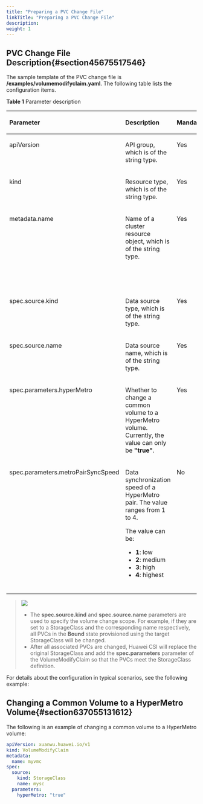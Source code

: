 ```yaml
---
title: "Preparing a PVC Change File"
linkTitle: "Preparing a PVC Change File"
description: 
weight: 1
---
```


## PVC Change File Description{#section45675517546}

The sample template of the PVC change file is  **/examples/volumemodifyclaim.yaml**. The following table lists the configuration items.

**Table  1**  Parameter description

<a name="table882408155517"></a>
<table><thead align="left"><tr id="row1882418105518"><th class="cellrowborder" valign="top" width="16%" id="mcps1.2.6.1.1"><p id="p282412815559"><a name="p282412815559"></a><a name="p282412815559"></a>Parameter</p>
</th>
<th class="cellrowborder" valign="top" width="23%" id="mcps1.2.6.1.2"><p id="p1682410825515"><a name="p1682410825515"></a><a name="p1682410825515"></a>Description</p>
</th>
<th class="cellrowborder" valign="top" width="16%" id="mcps1.2.6.1.3"><p id="p17824188185518"><a name="p17824188185518"></a><a name="p17824188185518"></a>Mandatory</p>
</th>
<th class="cellrowborder" valign="top" width="17%" id="mcps1.2.6.1.4"><p id="p16824148195513"><a name="p16824148195513"></a><a name="p16824148195513"></a>Default Value</p>
</th>
<th class="cellrowborder" valign="top" width="28.000000000000004%" id="mcps1.2.6.1.5"><p id="p98241783553"><a name="p98241783553"></a><a name="p98241783553"></a>Remarks</p>
</th>
</tr>
</thead>
<tbody><tr id="row282438175514"><td class="cellrowborder" valign="top" width="16%" headers="mcps1.2.6.1.1 "><p id="p38247819556"><a name="p38247819556"></a><a name="p38247819556"></a>apiVersion</p>
</td>
<td class="cellrowborder" valign="top" width="23%" headers="mcps1.2.6.1.2 "><p id="en-us_topic_0000001541071762_p0896194484915"><a name="en-us_topic_0000001541071762_p0896194484915"></a><a name="en-us_topic_0000001541071762_p0896194484915"></a>API group, which is of the string type.</p>
</td>
<td class="cellrowborder" valign="top" width="16%" headers="mcps1.2.6.1.3 "><p id="p8824178125515"><a name="p8824178125515"></a><a name="p8824178125515"></a>Yes</p>
</td>
<td class="cellrowborder" valign="top" width="17%" headers="mcps1.2.6.1.4 "><p id="p138247865515"><a name="p138247865515"></a><a name="p138247865515"></a>xuanwu.huawei.io/v1</p>
</td>
<td class="cellrowborder" valign="top" width="28.000000000000004%" headers="mcps1.2.6.1.5 "><p id="p982408115517"><a name="p982408115517"></a><a name="p982408115517"></a>The value is fixed at <strong id="b4705121514462"><a name="b4705121514462"></a><a name="b4705121514462"></a>xuanwu.huawei.io/v1</strong>.</p>
</td>
</tr>
<tr id="row158241788556"><td class="cellrowborder" valign="top" width="16%" headers="mcps1.2.6.1.1 "><p id="p1382416825518"><a name="p1382416825518"></a><a name="p1382416825518"></a>kind</p>
</td>
<td class="cellrowborder" valign="top" width="23%" headers="mcps1.2.6.1.2 "><p id="p782438195513"><a name="p782438195513"></a><a name="p782438195513"></a>Resource type, which is of the string type.</p>
</td>
<td class="cellrowborder" valign="top" width="16%" headers="mcps1.2.6.1.3 "><p id="p88244814556"><a name="p88244814556"></a><a name="p88244814556"></a>Yes</p>
</td>
<td class="cellrowborder" valign="top" width="17%" headers="mcps1.2.6.1.4 "><p id="p1782413819554"><a name="p1782413819554"></a><a name="p1782413819554"></a>VolumeModifyClaim</p>
</td>
<td class="cellrowborder" valign="top" width="28.000000000000004%" headers="mcps1.2.6.1.5 "><p id="p12824198115512"><a name="p12824198115512"></a><a name="p12824198115512"></a>The value is fixed at <strong id="b17554182420471"><a name="b17554182420471"></a><a name="b17554182420471"></a>VolumeModifyClaim</strong>.</p>
</td>
</tr>
<tr id="row7824198185511"><td class="cellrowborder" valign="top" width="16%" headers="mcps1.2.6.1.1 "><p id="p1182488115510"><a name="p1182488115510"></a><a name="p1182488115510"></a>metadata.name</p>
</td>
<td class="cellrowborder" valign="top" width="23%" headers="mcps1.2.6.1.2 "><p id="p188241387558"><a name="p188241387558"></a><a name="p188241387558"></a>Name of a cluster resource object, which is of the string type.</p>
</td>
<td class="cellrowborder" valign="top" width="16%" headers="mcps1.2.6.1.3 "><p id="p5824684559"><a name="p5824684559"></a><a name="p5824684559"></a>Yes</p>
</td>
<td class="cellrowborder" valign="top" width="17%" headers="mcps1.2.6.1.4 "><p id="p1782413895514"><a name="p1782413895514"></a><a name="p1782413895514"></a>-</p>
</td>
<td class="cellrowborder" valign="top" width="28.000000000000004%" headers="mcps1.2.6.1.5 "><p id="p1482417805520"><a name="p1482417805520"></a><a name="p1482417805520"></a>The name must comply with the naming rules of a <a href="https://kubernetes.io/docs/concepts/overview/working-with-objects/names/#dns-subdomain-names" target="_blank" rel="noopener noreferrer">DNS subdomain name</a>. The value can contain a maximum of 63 characters, including digits, lowercase letters, hyphens (-), and periods (.). It must start and end with a lowercase letter or digit.</p>
</td>
</tr>
<tr id="row1482498135514"><td class="cellrowborder" valign="top" width="16%" headers="mcps1.2.6.1.1 "><p id="p18241589552"><a name="p18241589552"></a><a name="p18241589552"></a>spec.source.kind</p>
</td>
<td class="cellrowborder" valign="top" width="23%" headers="mcps1.2.6.1.2 "><p id="p13824158195519"><a name="p13824158195519"></a><a name="p13824158195519"></a>Data source type, which is of the string type.</p>
</td>
<td class="cellrowborder" valign="top" width="16%" headers="mcps1.2.6.1.3 "><p id="p1082428125517"><a name="p1082428125517"></a><a name="p1082428125517"></a>Yes</p>
</td>
<td class="cellrowborder" valign="top" width="17%" headers="mcps1.2.6.1.4 "><p id="p982420825510"><a name="p982420825510"></a><a name="p982420825510"></a>StorageClass</p>
</td>
<td class="cellrowborder" valign="top" width="28.000000000000004%" headers="mcps1.2.6.1.5 "><p id="p138240835517"><a name="p138240835517"></a><a name="p138240835517"></a>This parameter can only be set to <strong id="b435383819547"><a name="b435383819547"></a><a name="b435383819547"></a>StorageClass</strong>.</p>
</td>
</tr>
<tr id="row1580118248311"><td class="cellrowborder" valign="top" width="16%" headers="mcps1.2.6.1.1 "><p id="p48021124438"><a name="p48021124438"></a><a name="p48021124438"></a>spec.source.name</p>
</td>
<td class="cellrowborder" valign="top" width="23%" headers="mcps1.2.6.1.2 "><p id="p68021524930"><a name="p68021524930"></a><a name="p68021524930"></a>Data source name, which is of the string type.</p>
</td>
<td class="cellrowborder" valign="top" width="16%" headers="mcps1.2.6.1.3 "><p id="p480210241835"><a name="p480210241835"></a><a name="p480210241835"></a>Yes</p>
</td>
<td class="cellrowborder" valign="top" width="17%" headers="mcps1.2.6.1.4 "><p id="p980213243314"><a name="p980213243314"></a><a name="p980213243314"></a>-</p>
</td>
<td class="cellrowborder" valign="top" width="28.000000000000004%" headers="mcps1.2.6.1.5 "><p id="p1380282420314"><a name="p1380282420314"></a><a name="p1380282420314"></a>Only a StorageClass name can be configured.</p>
</td>
</tr>
<tr id="row19555112614317"><td class="cellrowborder" valign="top" width="16%" headers="mcps1.2.6.1.1 "><p id="p0555826131"><a name="p0555826131"></a><a name="p0555826131"></a>spec.parameters.hyperMetro</p>
</td>
<td class="cellrowborder" valign="top" width="23%" headers="mcps1.2.6.1.2 "><p id="p145556261430"><a name="p145556261430"></a><a name="p145556261430"></a>Whether to change a common volume to a HyperMetro volume. Currently, the value can only be <strong id="b8301192215559"><a name="b8301192215559"></a><a name="b8301192215559"></a>"true"</strong>.</p>
</td>
<td class="cellrowborder" valign="top" width="16%" headers="mcps1.2.6.1.3 "><p id="p205555261534"><a name="p205555261534"></a><a name="p205555261534"></a>Yes</p>
</td>
<td class="cellrowborder" valign="top" width="17%" headers="mcps1.2.6.1.4 "><p id="p1555926531"><a name="p1555926531"></a><a name="p1555926531"></a>-</p>
</td>
<td class="cellrowborder" valign="top" width="28.000000000000004%" headers="mcps1.2.6.1.5 "><p id="p465413911106"><a name="p465413911106"></a><a name="p465413911106"></a>Only common storage volumes at the primary site can be changed to HyperMetro storage volumes.</p>
</td>
</tr>
<tr id="row141343508506"><td class="cellrowborder" valign="top" width="16%" headers="mcps1.2.6.1.1 "><p id="p13134125010508"><a name="p13134125010508"></a><a name="p13134125010508"></a>spec.parameters.metroPairSyncSpeed</p>
</td>
<td class="cellrowborder" valign="top" width="23%" headers="mcps1.2.6.1.2 "><p id="p11242177125214"><a name="p11242177125214"></a><a name="p11242177125214"></a>Data synchronization speed of a HyperMetro pair. The value ranges from 1 to 4.</p>
<p id="p1924214720529"><a name="p1924214720529"></a><a name="p1924214720529"></a>The value can be:</p>
<a name="ul4215172125219"></a><a name="ul4215172125219"></a><ul id="ul4215172125219"><li><strong id="b1497122032817"><a name="b1497122032817"></a><a name="b1497122032817"></a>1</strong>: low</li><li><strong id="b1655321192810"><a name="b1655321192810"></a><a name="b1655321192810"></a>2</strong>: medium</li><li><strong id="b109641321152814"><a name="b109641321152814"></a><a name="b109641321152814"></a>3</strong>: high</li><li><strong id="b1081622222816"><a name="b1081622222816"></a><a name="b1081622222816"></a>4</strong>: highest</li></ul>
</td>
<td class="cellrowborder" valign="top" width="16%" headers="mcps1.2.6.1.3 "><p id="p1413415016505"><a name="p1413415016505"></a><a name="p1413415016505"></a>No</p>
</td>
<td class="cellrowborder" valign="top" width="17%" headers="mcps1.2.6.1.4 "><p id="p113425015509"><a name="p113425015509"></a><a name="p113425015509"></a>-</p>
</td>
<td class="cellrowborder" valign="top" width="28.000000000000004%" headers="mcps1.2.6.1.5 "><p id="p1813405016505"><a name="p1813405016505"></a><a name="p1813405016505"></a>This parameter is available only when <strong id="b1250143842810"><a name="b1250143842810"></a><a name="b1250143842810"></a>spec.parameters.hyperMetro</strong> is set to <strong id="b383674313287"><a name="b383674313287"></a><a name="b383674313287"></a>"true"</strong>.</p>
<p id="p688744685818"><a name="p688744685818"></a><a name="p688744685818"></a>Note:</p>
<a name="ul35821048175812"></a><a name="ul35821048175812"></a><ul id="ul35821048175812"><li>If this parameter is not configured, the storage speed of the HyperMetro pair is determined by the storage device.</li><li>The highest synchronization speed may increase the host latency.</li></ul>
</td>
</tr>
</tbody>
</table>

>![](/css-docs/public_sys-resources/en/icon-note.gif)
>-   The  **spec.source.kind**  and  **spec.source.name**  parameters are used to specify the volume change scope. For example, if they are set to a StorageClass and the corresponding name respectively, all PVCs in the  **Bound**  state provisioned using the target StorageClass will be changed.
>-   After all associated PVCs are changed, Huawei CSI will replace the original StorageClass and add the  **spec.parameters**  parameter of the VolumeModifyClaim so that the PVCs meet the StorageClass definition.

For details about the configuration in typical scenarios, see the following example:

## Changing a Common Volume to a HyperMetro Volume{#section637055131612}

The following is an example of changing a common volume to a HyperMetro volume:

```yaml
apiVersion: xuanwu.huawei.io/v1
kind: VolumeModifyClaim
metadata:
  name: myvmc
spec:
  source:
    kind: StorageClass
    name: mysc
  parameters:
    hyperMetro: "true"
```

